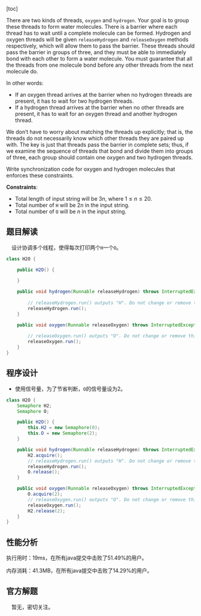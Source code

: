 [toc]

There are two kinds of threads, `oxygen` and `hydrogen`. Your goal is to group these threads to form water molecules. There is a barrier where each thread has to wait until a complete molecule can be formed. Hydrogen and oxygen threads will be given `releaseHydrogen` and `releaseOxygen` methods respectively, which will allow them to pass the barrier. These threads should pass the barrier in groups of three, and they must be able to immediately bond with each other to form a water molecule. You must guarantee that all the threads from one molecule bond before any other threads from the next molecule do.

In other words:

* If an oxygen thread arrives at the barrier when no hydrogen threads are present, it has to wait for two hydrogen threads.
* If a hydrogen thread arrives at the barrier when no other threads are present, it has to wait for an oxygen thread and another hydrogen thread.

We don’t have to worry about matching the threads up explicitly; that is, the threads do not necessarily know which other threads they are paired up with. The key is just that threads pass the barrier in complete sets; thus, if we examine the sequence of threads that bond and divide them into groups of three, each group should contain one oxygen and two hydrogen threads.

Write synchronization code for oxygen and hydrogen molecules that enforces these constraints.



**Constraints**:

* Total length of input string will be $3n$, where $1 \le n \le 20$.
* Total number of `H` will be $2n$ in the input string.
* Total number of `O` will be $n$ in the input string.



## 题目解读

&emsp;设计协调多个线程，使得每次打印两个`H`一个`O`。

```java
class H2O {

    public H2O() {
        
    }

    public void hydrogen(Runnable releaseHydrogen) throws InterruptedException {
		
        // releaseHydrogen.run() outputs "H". Do not change or remove this line.
        releaseHydrogen.run();
    }

    public void oxygen(Runnable releaseOxygen) throws InterruptedException {
        
        // releaseOxygen.run() outputs "O". Do not change or remove this line.
		releaseOxygen.run();
    }
}
```

## 程序设计

* 使用信号量，为了节省判断，`O`的信号量设为$2$。

```java
class H2O {
    Semaphore H2;
    Semaphore O;

    public H2O() {
        this.H2 = new Semaphore(0);
        this.O = new Semaphore(2);
    }

    public void hydrogen(Runnable releaseHydrogen) throws InterruptedException {
        H2.acquire();
        // releaseHydrogen.run() outputs "H". Do not change or remove this line.
        releaseHydrogen.run();
        O.release();
    }

    public void oxygen(Runnable releaseOxygen) throws InterruptedException {
        O.acquire(2);
        // releaseOxygen.run() outputs "O". Do not change or remove this line.
		releaseOxygen.run();
        H2.release(2);
    }
}
```

## 性能分析

执行用时：19ms，在所有java提交中击败了51.49%的用户。

内存消耗：41.3MB，在所有java提交中击败了14.29%的用户。

## 官方解题

&emsp;暂无，密切关注。